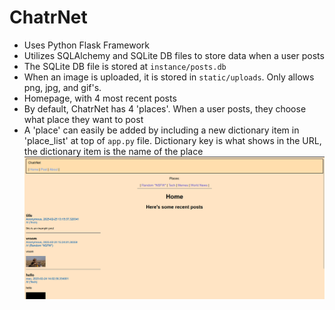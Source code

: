 # ChatrNet
- Uses Python Flask Framework
- Utilizes SQLAlchemy and SQLite DB files to store data when a user posts
- The SQLite DB file is stored at ```instance/posts.db```
- When an image is uploaded, it is stored in ```static/uploads```. Only allows png, jpg, and gif's.
- Homepage, with 4 most recent posts
- By default, ChatrNet has 4 'places'. When a user posts, they choose what place they want to post
- A 'place' can easily be added by including a new dictionary item in 'place_list' at top of ```app.py``` file. Dictionary key is what shows in the URL, the dictionary item is the name of the place
![ChatrNet](chatrnet.png)
